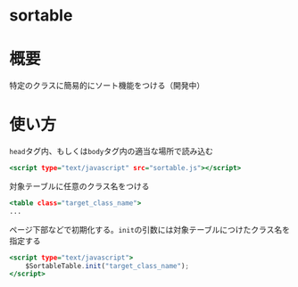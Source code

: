 sortable
========


# 概要
特定のクラスに簡易的にソート機能をつける（開発中）


# 使い方
``head``タグ内、もしくは``body``タグ内の適当な場所で読み込む

```index.html
<script type="text/javascript" src="sortable.js"></script>
```

対象テーブルに任意のクラス名をつける

```index.html
<table class="target_class_name">
...
```

ページ下部などで初期化する。``init``の引数には対象テーブルにつけたクラス名を指定する

```index.html
<script type="text/javascript">
	$SortableTable.init("target_class_name");
</script>
```
